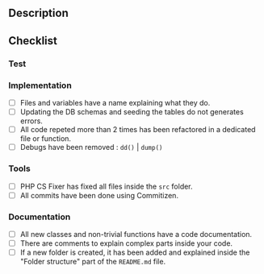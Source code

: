 <!--
Thank you for your contribution !

This is the model of Pull Request (PR) to complete.
It is required to explain your work, and make sure you have done everything perfectly !
-->


## Description

<!-- Describe here what you have done -->


## Checklist

<!-- Check the boxes by filling [ ] with an "x" as follows : [x] -->

### Test
<!-- The checklist for the tests, not implemented yet. -->

### Implementation

* [ ] Files and variables have a name explaining what they do.
* [ ] Updating the DB schemas and seeding the tables do not generates errors.
* [ ] All code repeted more than 2 times has been refactored in a dedicated file or function.
* [ ] Debugs have been removed : `dd()` | `dump()`

### Tools

* [ ] PHP CS Fixer has fixed all files inside the `src` folder.
* [ ] All commits have been done using Commitizen.

### Documentation

* [ ] All new classes and non-trivial functions have a code documentation.
* [ ] There are comments to explain complex parts inside your code.
* [ ] If a new folder is created, it has been added and explained inside the "Folder structure" part of the `README.md` file.